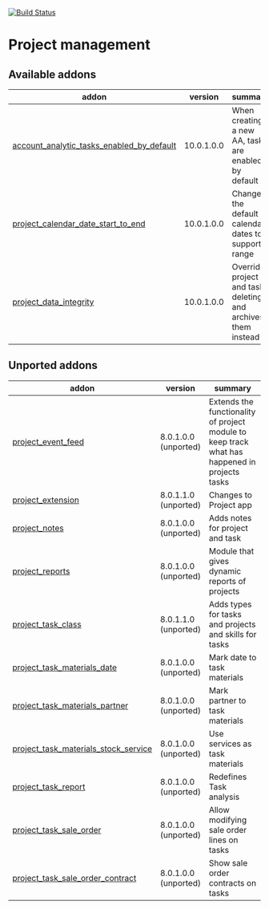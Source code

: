 [![Build Status](https://travis-ci.org/Tawasta/project.svg?branch=10.0)](https://travis-ci.org/Tawasta/project)

Project management
==================

[//]: # (addons)

Available addons
----------------
addon | version | summary
--- | --- | ---
[account_analytic_tasks_enabled_by_default](account_analytic_tasks_enabled_by_default/) | 10.0.1.0.0 | When creating a new AA, tasks are enabled by default
[project_calendar_date_start_to_end](project_calendar_date_start_to_end/) | 10.0.1.0.0 | Changes the default calendar dates to support a range
[project_data_integrity](project_data_integrity/) | 10.0.1.0.0 | Override project and task deleting, and archives them instead


Unported addons
---------------
addon | version | summary
--- | --- | ---
[project_event_feed](project_event_feed/) | 8.0.1.0.0 (unported) | Extends the functionality of project module to keep track what has happened in projects tasks
[project_extension](project_extension/) | 8.0.1.1.0 (unported) | Changes to Project app
[project_notes](project_notes/) | 8.0.1.0.0 (unported) | Adds notes for project and task
[project_reports](project_reports/) | 8.0.1.0.0 (unported) | Module that gives dynamic reports of projects
[project_task_class](project_task_class/) | 8.0.1.1.0 (unported) | Adds types for tasks and projects and skills for tasks
[project_task_materials_date](project_task_materials_date/) | 8.0.1.0.0 (unported) | Mark date to task materials
[project_task_materials_partner](project_task_materials_partner/) | 8.0.1.0.0 (unported) | Mark partner to task materials
[project_task_materials_stock_service](project_task_materials_stock_service/) | 8.0.1.0.0 (unported) | Use services as task materials
[project_task_report](project_task_report/) | 8.0.1.0.0 (unported) | Redefines Task analysis
[project_task_sale_order](project_task_sale_order/) | 8.0.1.0.0 (unported) | Allow modifying sale order lines on tasks
[project_task_sale_order_contract](project_task_sale_order_contract/) | 8.0.1.0.0 (unported) | Show sale order contracts on tasks

[//]: # (end addons)
